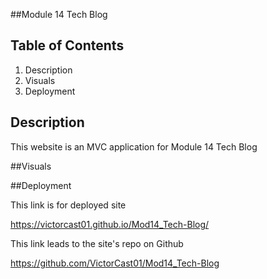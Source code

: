 ##Module 14 Tech Blog


## Table of Contents

1. Description
2. Visuals
3. Deployment


## Description

This website is an MVC application for Module 14 Tech Blog


##Visuals



##Deployment

This link is for deployed site

https://victorcast01.github.io/Mod14_Tech-Blog/

This link leads to the site's repo on Github

https://github.com/VictorCast01/Mod14_Tech-Blog
